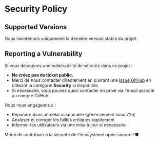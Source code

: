# Security Policy

## Supported Versions

Nous maintenons uniquement la dernière version stable du projet.

## Reporting a Vulnerability

Si vous découvrez une vulnérabilité de sécurité dans ce projet :

- **Ne créez pas de ticket public.**
- Merci de nous contacter directement en ouvrant une [Issue GitHub](https://github.com/Isilin/react-slot/issues/new) en utilisant la catégorie **Security** si disponible.
- Si nécessaire, vous pouvez aussi contacter en privé via l'email associé au compte GitHub.

Nous nous engageons à :

- Répondre dans un délai raisonnable (généralement sous 72h)
- Analyser et corriger les failles critiques rapidement
- Informer les utilisateurs via une mise à jour si nécessaire

Merci de contribuer à la sécurité de l'écosystème open-source ! 🛡️

